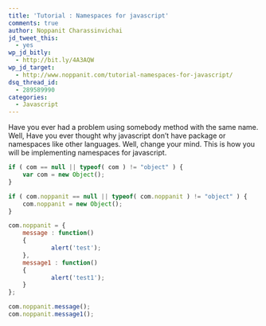 ```yaml
---
title: 'Tutorial : Namespaces for javascript'
comments: true
author: Noppanit Charassinvichai
jd_tweet_this:
  - yes
wp_jd_bitly:
  - http://bit.ly/4A3AQW
wp_jd_target:
  - http://www.noppanit.com/tutorial-namespaces-for-javascript/
dsq_thread_id:
  - 289589990
categories:
  - Javascript
---
```

Have you ever had a problem using somebody method with the same name. Well, Have you ever thought why javascript don&#8217;t have package or namespaces like other languages. Well, change your mind. This is how you will be implementing namespaces for javascript.

``` javascript
if ( com == null || typeof( com ) != "object" ) {
	var com = new Object();
}

if ( com.noppanit == null || typeof( com.noppanit ) != "object" ) {
	com.noppanit = new Object(); 
}

com.noppanit = { 
	message : function() 
  	{ 
    		alert('test'); 
  	}, 
  	message1 : function() 
  	{ 
    		alert('test1'); 
  	} 
}; 

com.noppanit.message(); 
com.noppanit.message1(); 
```
